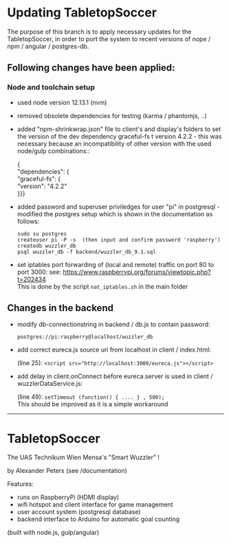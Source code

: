 # Updating TabletopSoccer

The purpose of this branch is to apply necessary updates for the TabletopSoccer, in order to port the system to recent versions of nope / npm / angular / postgres-db.

## Following changes have been applied:

### Node and toolchain setup 

- used node version 12.13.1 (nvm)
- removed obsolete dependencies for testing (karma / phantomjs, ..)
- added "npm-shrinkwrap.json" file to client's and display's folders to set the version of the dev dependency graceful-fs t version 4.2.2 - this was necessary because an incompatibility of other version with the used node/gulp combinations::

   {  
   "dependencies": {  
   "graceful-fs": {  
   "version": "4.2.2"  
   }}}  


- added password and superuser priviledges for user "pi" in postgresql - 
  modified the postgres setup which is shown in the documentation as follows:

   ```
   sudo su postgres  
   createuser pi -P -s  (then input and confirm password 'raspberry')
   createdb wuzzler_db  
   psql wuzzler_db -f backend/wuzzler_db_9.1.sql  
   ```

- set iptables port forwarding of (local and remote) traffic on port 80 to port 3000:
   see: https://www.raspberrypi.org/forums/viewtopic.php?t=202434  
   This is done by the script `nat_iptables.sh` in the main folder


## Changes in the backend

- modify db-connectionstring in backend / db.js to contain password:

   `postgres://pi:raspberry@localhost/wuzzler_db`

- add correct eureca.js source uri from localhost in client / index.html: 

   (line 25): `<script src="http://localhost:3000/eureca.js"></script>`

- add delay in client.onConnect before eureca.server is used in client / wuzzlerDataService.js: 

   (line 49): `setTimeout (function() { .... } , 500);`  
   This should be improved as it is a simple workaround 



---



# TabletopSoccer

The UAS Technikum Wien Mensa's "Smart Wuzzler" !

by Alexander Peters (see /documentation)


Features:
* runs on RaspberryPi (HDMI display)
* wifi hotspot and client interface for game management
* user account system (postgresql database)
* backend interface to Arduino for automatic goal counting

(built with node.js, gulp/angular) 